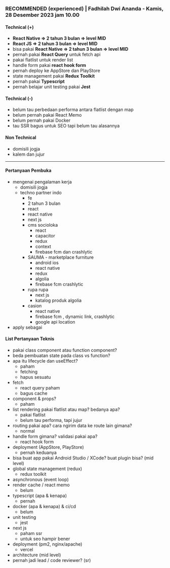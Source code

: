 ### **RECOMMENDED (experienced)** | Fadhilah Dwi Ananda - Kamis, 28 Desember 2023 jam 10.00

#### Technical (+) 

- **React Native => 2 tahun 3 bulan => level MID**  
- **React JS => 2 tahun 3 bulan => level MID**  
- bisa pakai **React Native => 2 tahun 3 bulan => level MID**  
- pernah pakai **React Query** untuk fetch api
- pakai flatlist untuk render list
- handle form pakai **react hook form**
- pernah deploy ke AppStore dan PlayStore
- state management pakai **Redux Toolkit**
- pernah pakai **Typescript**
- pernah belajar unit testing pakai **Jest**

#### Technical (-)  

- belum tau perbedaan performa antara flatlist dengan map
- belum pernah pakai React Memo
- belum pernah pakai Docker
- tau SSR bagus untuk SEO tapi belum tau alasannya

#### Non Technical  

- domisili jogja
- kalem dan jujur

---

#### Pertanyaan Pembuka

- mengenai pengalaman kerja  
	- domisili jogja
	- techno partner indo
		- fe
		- 2 tahun 3 bulan
		- react 
		- react native
		- next js
		- cms socioloka
			- react
			- capacitor
			- redux
			- context
			- firebase fcm dan crashlytic
		-  SAUMA - marketplace furniture
			- android ios
			- react native
			- redux
			- algolia
			- firebase fcm crashlytic
		- rupa rupa
			- next js
			- katalog produk algolia
		- casion
			- react native
			- firebase fcm , dynamic link, crashlytic
			- google api location
- apply sebagai


#### List Pertanyaan Teknis

- pakai class component atau function component?
- beda pembuatan state pada class vs function?  
- apa itu lifecycle dan useEffect?
	- paham
	- fetching
	- hapus sesuatu
- fetch
	- react query paham
	- bagus cache
- component & props?
	- paham
- list rendering pakai flatlist atau map? bedanya apa?
	- pakai flatlist
	- belum tau performa, tapi jujur
- routing pakai apa? cara ngirim data ke route lain gimana?
	- normal
- handle form gimana? validasi pakai apa?
	- react hook form
- deployment (AppStore, PlayStore)
	- pernah keduanya
- bisa buat app pakai Android Studio / XCode? buat plugin bisa? (mid level)
- global state management (redux)  
	- redux toolkit
- asynchronous (event loop)  
- render cache / react memo
	- belum
- typescript (apa & kenapa)
	- pernah  
- docker (apa & kenapa) & ci/cd  
	- belum
- unit testing
	- jest  
- next js
	- paham ssr
	- untuk seo hampir bener
- deployment (pm2, nginx/apache)
	- vercel  
- architecture (mid level)  
- pernah jadi lead / code reviewer? (sr)